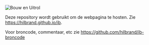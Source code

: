 
![Bouw en Uitrol](https://github.com/Hilbrand/ib-broncode/actions/workflows/deploy.yml/badge.svg)

Deze repository wordt gebruikt om de webpagina te hosten.
Zie https://hilbrand.github.io/ib.

Voor broncode, commentaar, etc zie https://github.com/hilbrand/ib-broncode
